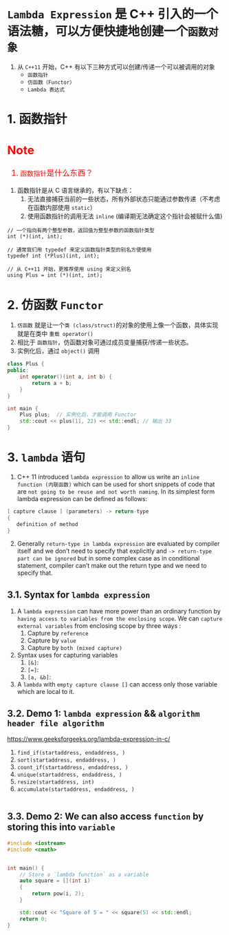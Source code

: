 <!--
 * @Author: Uper 41718895+Hyliu-BUAA@users.noreply.github.com
 * @Date: 2022-04-29 16:16:42
 * @LastEditors: Uper 41718895+Hyliu-BUAA@users.noreply.github.com
 * @LastEditTime: 2022-06-23 15:51:07
 * @FilePath: /C_C++/c++_function/notes/lambda语句.md
 * @Description: 这是默认设置,请设置`customMade`, 打开koroFileHeader查看配置 进行设置: https://github.com/OBKoro1/koro1FileHeader/wiki/%E9%85%8D%E7%BD%AE
-->
# `Lambda Expression` 是 C++ 引入的一个语法糖，可以方便快捷地创建一个`函数对象`
1. 从 `C++11` 开始，C++ 有以下三种方式可以创建/传递一个可以被调用的对象
    - `函数指针`
    - `仿函数（Functor）`
    - `Lambda 表达式`

# 1. 函数指针
<font color="red" size="4">

Note
----
1. `函数指针`是什么东西？

</font>

1. 函数指针是从 C 语言继承的，有以下缺点：
    1. 无法直接捕获当前的一些状态，所有外部状态只能通过参数传递（不考虑在函数内部使用 `static`）
    2. 使用函数指针的调用无法 `inline` (编译期无法确定这个指针会被赋什么值)
```shell
// 一个指向有两个整型参数，返回值为整型参数的函数指针类型
int (*)(int, int);

// 通常我们用 typedef 来定义函数指针类型的别名方便使用
typedef int (*Plus)(int, int);

// 从 C++11 开始，更推荐使用 using 来定义别名
using Plus = int (*)(int, int);
```

# 2. 仿函数 `Functor`
1. `仿函数` 就是让一个`类 (class/struct)`的对象的使用上像一个函数，具体实现就是在类中 `重载 operator()`
2. 相比于 `函数指针`，仿函数对象可通过成员变量捕获/传递一些状态。
3. 实例化后，通过 `object()` 调用
```c++
class Plus {
public:
    int operator()(int a, int b) {
        return a + b;
    }
}

int main {
    Plus plus;  // 实例化后，才能调用 Functor
    std::cout << plus(11, 22) << std::endl; // 输出 33
}
```


# 3. `lambda` 语句
1. C++ 11 introduced `lambda expression` to allow us write an `inline function (内联函数)` which can be used for short snippets of code that are `not going to be reuse and not worth naming`. In its simplest form lambda expression can be defined as follows: 
```c++
[ capture clause ] (parameters) -> return-type  
{   
   definition of method   
} 
```
2. Generally `return-type in lambda expression` are evaluated by compiler itself and we don’t need to specify that explicitly and `-> return-type part can be ignored` but in some complex case as in conditional statement, compiler can’t make out the return type and we need to specify that. 

## 3.1. Syntax for `lambda expression`
1. A `lambda expression` can have more power than an ordinary function by `having access to variables from the enclosing scope`. We can `capture external variables` from enclosing scope by three ways : 
    1. Capture by `reference`
    2. Capture by `value`
    3. Capture by `both (mixed capture)`
2. Syntax uses for capturing variables
    1. `[&]`: 
    2. `[=]`: 
    3. `[a, &b]`:
3. A `lambda` with `empty capture clause []` can access only those variable which are local to it.

## 3.2. Demo 1: `lambda expression` && `algorithm header file algorithm`
https://www.geeksforgeeks.org/lambda-expression-in-c/
1. `find_if(startaddress, endaddress, )`
2. `sort(startaddress, endaddress, )`
3. `count_if(startaddress, endaddress, )`
4. `unique(startaddress, endaddress, )`
5. `resize(startaddress, int)`
6. `accumulate(startaddress, endaddress, )`

```c++

```



## 3.3. Demo 2: We can also access `function` by storing this into `variable`
```c++
#include <iostream>
#include <cmath>


int main() {
    // Store a `lambda function` as a variable
    auto square = [](int i)
    {
        return pow(i, 2);
    }

    std::cout << "Square of 5 = " << square(5) << std::endl; 
    return 0;
}
```